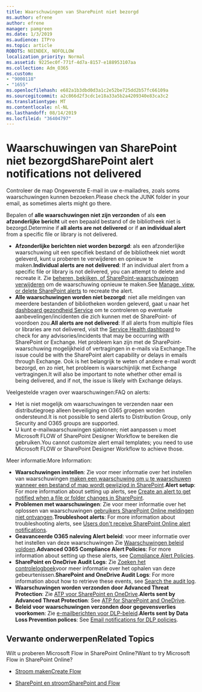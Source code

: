 ```yaml
---
title: Waarschuwingen van SharePoint niet bezorgd
ms.author: efrene
author: efrene
manager: pamgreen
ms.date: 1/3/2019
ms.audience: ITPro
ms.topic: article
ROBOTS: NOINDEX, NOFOLLOW
localization_priority: Normal
ms.assetid: 9225ec0f-771f-4d7a-8157-e188953107aa
ms.collection: Adm_O365
ms.custom:
- "9000118"
- "1655"
ms.openlocfilehash: e682a1b3dbd0d3a1c2e52be725dd2b57fc66109a
ms.sourcegitcommit: a2c866d2f3cdc1e18a33a5b2a4209340e83ca3c2
ms.translationtype: MT
ms.contentlocale: nl-NL
ms.lasthandoff: 08/14/2019
ms.locfileid: "36404797"
---
```

# <a name="sharepoint-alert-notifications-not-delivered"></a><span data-ttu-id="8c2a6-102">Waarschuwingen van SharePoint niet bezorgd</span><span class="sxs-lookup"><span data-stu-id="8c2a6-102">SharePoint alert notifications not delivered</span></span>

<span data-ttu-id="8c2a6-103">Controleer de map Ongewenste E-mail in uw e-mailadres, zoals soms waarschuwingen kunnen bezoeken.</span><span class="sxs-lookup"><span data-stu-id="8c2a6-103">Please check the JUNK folder in your email, as sometimes alerts might go there.</span></span>

<span data-ttu-id="8c2a6-104">Bepalen of **alle waarschuwingen niet zijn verzonden** of als **een afzonderlijke bericht** uit een bepaald bestand of de bibliotheek niet is bezorgd.</span><span class="sxs-lookup"><span data-stu-id="8c2a6-104">Determine if **all alerts are not delivered** or if **an individual alert** from a specific file or library is not delivered.</span></span>

- <span data-ttu-id="8c2a6-105">**Afzonderlijke berichten niet worden bezorgd**: als een afzonderlijke waarschuwing uit een specifiek bestand of de bibliotheek niet wordt geleverd, kunt u proberen te verwijderen en opnieuw te maken.</span><span class="sxs-lookup"><span data-stu-id="8c2a6-105">**Individual alerts are not delivered**: If an individual alert from a specific file or library is not delivered, you can attempt to delete and recreate it.</span></span> <span data-ttu-id="8c2a6-106">Zie [beheren, bekijken, of SharePoint-waarschuwingen verwijderen](https://support.office.com/en-us/article/manage-view-or-delete-sharepoint-alerts-99dfb19c-9a90-4a8c-aba1-aa8c8afb0de2?ui=en-US&rs=en-US&ad=US#ID0EAADAAA=Online) om de waarschuwing opnieuw te maken.</span><span class="sxs-lookup"><span data-stu-id="8c2a6-106">See [Manage, view, or delete SharePoint alerts](https://support.office.com/en-us/article/manage-view-or-delete-sharepoint-alerts-99dfb19c-9a90-4a8c-aba1-aa8c8afb0de2?ui=en-US&rs=en-US&ad=US#ID0EAADAAA=Online) to recreate the alert.</span></span>
- <span data-ttu-id="8c2a6-107">**Alle waarschuwingen worden niet bezorgd**: niet alle meldingen van meerdere bestanden of bibliotheken worden geleverd, gaat u naar het [dashboard gezondheid Service](https://admin.microsoft.com/AdminPortal/Home#/servicehealth) om te controleren op eventuele aanbevelingen/incidenten die zich kunnen met de SharePoint- of voordoen zou.</span><span class="sxs-lookup"><span data-stu-id="8c2a6-107">**All alerts are not delivered**: If all alerts from multiple files or libraries are not delivered, visit the [Service Health dashboard](https://admin.microsoft.com/AdminPortal/Home#/servicehealth) to check for any advisories/incidents that may be occurring with SharePoint or Exchange.</span></span> <span data-ttu-id="8c2a6-108">Het probleem kan zijn met de SharePoint-waarschuwing mogelijkheid of vertragingen in e-mails via Exchange.</span><span class="sxs-lookup"><span data-stu-id="8c2a6-108">The issue could be with the SharePoint alert capability or delays in emails through Exchange.</span></span> <span data-ttu-id="8c2a6-109">Ook is het belangrijk te weten of andere e-mail wordt bezorgd, en zo niet, het probleem is waarschijnlijk met Exchange vertragingen.</span><span class="sxs-lookup"><span data-stu-id="8c2a6-109">It will also be important to note whether other email is being delivered, and if not, the issue is likely with Exchange delays.</span></span>

<span data-ttu-id="8c2a6-110">Veelgestelde vragen over waarschuwingen:</span><span class="sxs-lookup"><span data-stu-id="8c2a6-110">FAQ on alerts:</span></span>

- <span data-ttu-id="8c2a6-111">Het is niet mogelijk om waarschuwingen te verzenden naar een distributiegroep alleen beveiliging en O365 groepen worden ondersteund.</span><span class="sxs-lookup"><span data-stu-id="8c2a6-111">It is not possible to send alerts to Distribution Group, only Security and O365 groups are supported.</span></span>
- <span data-ttu-id="8c2a6-112">U kunt e-mailwaarschuwingen sjablonen; niet aanpassen u moet Microsoft FLOW of SharePoint Designer Workflow te bereiken die gebruiken.</span><span class="sxs-lookup"><span data-stu-id="8c2a6-112">You cannot customize alert email templates; you need to use Microsoft FLOW or SharePoint Designer Workflow to achieve those.</span></span>

<span data-ttu-id="8c2a6-113">Meer informatie:</span><span class="sxs-lookup"><span data-stu-id="8c2a6-113">More Information:</span></span>

- <span data-ttu-id="8c2a6-114">**Waarschuwingen instellen**: Zie voor meer informatie over het instellen van waarschuwingen [maken een waarschuwing om u te waarschuwen wanneer een bestand of map wordt gewijzigd in SharePoint](https://support.office.com/en-us/article/create-an-alert-to-get-notified-when-a-file-or-folder-changes-in-sharepoint-e5a79e7b-a146-46da-a9ef-d65409ba8918).</span><span class="sxs-lookup"><span data-stu-id="8c2a6-114">**Alert setup**: For more information about setting up alerts, see [Create an alert to get notified when a file or folder changes in SharePoint](https://support.office.com/en-us/article/create-an-alert-to-get-notified-when-a-file-or-folder-changes-in-sharepoint-e5a79e7b-a146-46da-a9ef-d65409ba8918).</span></span>
- <span data-ttu-id="8c2a6-115">**Problemen met waarschuwingen**: Zie voor meer informatie over het oplossen van waarschuwingen [gebruikers SharePoint Online meldingen niet ontvangen](https://docs.microsoft.com/en-us/sharepoint/support/sites/no-alert-notifications).</span><span class="sxs-lookup"><span data-stu-id="8c2a6-115">**Troubleshoot alerts**: For more information about troubleshooting alerts, see [Users don't receive SharePoint Online alert notifications](https://docs.microsoft.com/en-us/sharepoint/support/sites/no-alert-notifications).</span></span>
- <span data-ttu-id="8c2a6-116">**Geavanceerde O365 naleving Alert beleid**: voor meer informatie over het instellen van deze waarschuwingen Zie [Waarschuwingen beleid voldoen](https://docs.microsoft.com/en-us/office365/securitycompliance/alert-policies).</span><span class="sxs-lookup"><span data-stu-id="8c2a6-116">**Advanced O365 Compliance Alert Policies**: For more information about setting up these alerts, see [Compliance Alert Policies](https://docs.microsoft.com/en-us/office365/securitycompliance/alert-policies).</span></span>
- <span data-ttu-id="8c2a6-117">**SharePoint en OneDrive Audit Logs**: Zie [Zoeken het controlelogboek](https://docs.microsoft.com/en-us/office365/securitycompliance/search-the-audit-log-in-security-and-compliance#search-the-audit-log)voor meer informatie over het ophalen van deze gebeurtenissen.</span><span class="sxs-lookup"><span data-stu-id="8c2a6-117">**SharePoint and OneDrive Audit Logs**: For more information about how to retrieve these events, see [Search the audit log](https://docs.microsoft.com/en-us/office365/securitycompliance/search-the-audit-log-in-security-and-compliance#search-the-audit-log).</span></span>
- <span data-ttu-id="8c2a6-118">**Waarschuwingen worden verzonden door Advanced Threat Protection**: Zie [ATP voor SharePoint en OneDrive](https://docs.microsoft.com/en-us/office365/securitycompliance/atp-for-spo-odb-and-teams).</span><span class="sxs-lookup"><span data-stu-id="8c2a6-118">**Alerts sent by Advanced Threat Protection**: See [ATP for SharePoint and OneDrive](https://docs.microsoft.com/en-us/office365/securitycompliance/atp-for-spo-odb-and-teams).</span></span>
- <span data-ttu-id="8c2a6-119">**Beleid voor waarschuwingen verzonden door gegevensverlies voorkomen**: Zie [e-mailberichten voor DLP-beleid](https://docs.microsoft.com/en-us/office365/securitycompliance/use-notifications-and-policy-tips).</span><span class="sxs-lookup"><span data-stu-id="8c2a6-119">**Alerts sent by Data Loss Prevention polices**: See [Email notifications for DLP policies](https://docs.microsoft.com/en-us/office365/securitycompliance/use-notifications-and-policy-tips).</span></span>

## <a name="related-topics"></a><span data-ttu-id="8c2a6-120">Verwante onderwerpen</span><span class="sxs-lookup"><span data-stu-id="8c2a6-120">Related Topics</span></span>

<span data-ttu-id="8c2a6-121">Wilt u proberen Microsoft Flow in SharePoint Online?</span><span class="sxs-lookup"><span data-stu-id="8c2a6-121">Want to try Microsoft Flow in SharePoint Online?</span></span>

- [<span data-ttu-id="8c2a6-122">Stroom maken</span><span class="sxs-lookup"><span data-stu-id="8c2a6-122">Create Flow</span></span>](https://support.office.com/en-us/article/create-a-flow-for-a-list-or-library-in-sharepoint-online-or-onedrive-for-business-a9c3e03b-0654-46af-a254-20252e580d01)

- [<span data-ttu-id="8c2a6-123">SharePoint en stroom</span><span class="sxs-lookup"><span data-stu-id="8c2a6-123">SharePoint and Flow</span></span>](https://flow.microsoft.com/en-us/blog/sharepoint-and-flow/)
